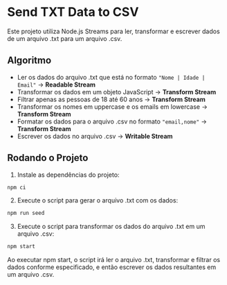 # **Send TXT Data to CSV**

Este projeto utiliza Node.js Streams para ler, transformar e escrever dados de um arquivo .txt para um arquivo .csv.

## **Algoritmo**

- Ler os dados do arquivo .txt que está no formato `"Nome | Idade | Email"` &rarr; **Readable Stream**
- Transformar os dados em um objeto JavaScript &rarr; **Transform Stream**
- Filtrar apenas as pessoas de 18 até 60 anos &rarr; **Transform Stream**
- Transformar os nomes em uppercase e os emails em lowercase &rarr; **Transform Stream**
- Formatar os dados para o arquivo .csv no formato `"email,nome"` &rarr; **Transform Stream**
- Escrever os dados no arquivo .csv &rarr; **Writable Stream**

## **Rodando o Projeto**

1. Instale as dependências do projeto:

```bash
npm ci
```

2. Execute o script para gerar o arquivo .txt com os dados:

```bash
npm run seed
```

3. Execute o script para transformar os dados do arquivo .txt em um arquivo .csv:

```bash
npm start
```

Ao executar npm start, o script irá ler o arquivo .txt, transformar e filtrar os dados conforme especificado, e então escrever os dados resultantes em um arquivo .csv.

